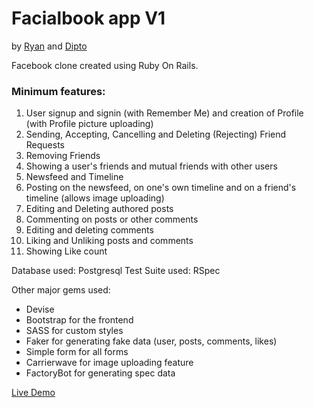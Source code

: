 # Facialbook app V1

by [Ryan](https://github.com/rvvergara) and [Dipto](https://github.com/dipto0321)

Facebook clone created using Ruby On Rails. 

### Minimum features:

1. User signup and signin (with Remember Me) and creation of Profile (with Profile picture uploading)
2. Sending, Accepting, Cancelling and Deleting (Rejecting) Friend Requests
3. Removing Friends
4. Showing a user's friends and mutual friends with other users
5. Newsfeed and Timeline
6. Posting on the newsfeed, on one's own timeline and on a friend's timeline (allows image uploading)
7. Editing and Deleting authored posts
8. Commenting on posts or other comments 
9. Editing and deleting comments
10. Liking and Unliking posts and comments
11. Showing Like count

Database used: Postgresql
Test Suite used: RSpec

Other major gems used:
- Devise
- Bootstrap for the frontend
- SASS for custom styles
- Faker for generating fake data (user, posts, comments, likes)
- Simple form for all forms
- Carrierwave for image uploading feature
- FactoryBot for generating spec data

[Live Demo](https://facialbook.herokuapp.com)
